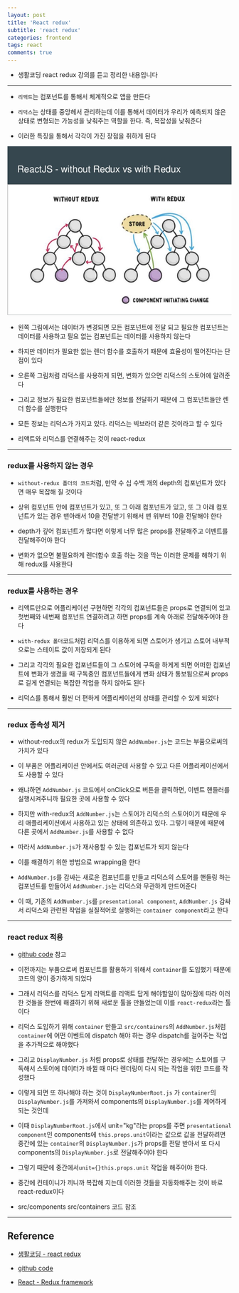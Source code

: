 ```yaml
---
layout: post
title: 'React redux'
subtitle: 'react redux'
categories: frontend
tags: react
comments: true
---
```


- 생활코딩 react redux 강의를 듣고 정리한 내용입니다

---

- `리액트`는 컴포넌트를 통해서 체계적으로 앱을 만든다

- `리덕스`는 상태를 중앙헤서 관리하는데 이를 통해서 데이터가 우리가 예측되지 않은 상태로 변형되는 가능성을 낮춰주는 역할을 한다. 즉, 복잡성을 낮춰준다

- 이러한 특징을 통해서 각각이 가진 장점을 취하게 된다

<img src="https://github.com/ibtg/ibtg.github.io/blob/master/assets/img/post_img/2020-08-06-react-redux.jpg.jpg?raw=true">

- 왼쪽 그림에서는 데이터가 변경되면 모든 컴포넌트에 전달 되고 필요한 컴포넌트는 데이터를 사용하고 필요 없는 컴포넌트는 데이터를 사용하지 않는다

- 하지만 데이터가 필요한 없는 렌더 함수를 호출하기 때문에 효율성이 떨어진다는 단점이 있다

- 오른쪽 그림처럼 리덕스를 사용하게 되면, 변화가 있으면 리덕스의 스토어에 알려준다

- 그리고 정보가 필요한 컴포넌트들에만 정보를 전달하기 때문에 그 컴포넌트들만 렌더 함수를 실행한다

- 모든 정보는 리덕스가 가지고 있다. 리덕스는 빅브라더 같은 것이라고 할 수 있다

* 리액트와 리덕스를 연결해주는 것이 react-redux

---

### redux를 사용하지 않는 경우

- `without-redux 폴더의 코드`처럼, 만약 수 십 수백 개의 depth의 컴포넌트가 있다면 매우 복잡해 질 것이다

- 상위 컴포넌트 안에 컴포넌트가 있고, 또 그 아래 컴포넌트가 있고, 또 그 아래 컴포넌트가 있는 경우 맨아래서 10을 전달받기 위해서 맨 위부터 10을 전달해야 한다

- depth가 깊어 컴포넌트가 많다면 이렇게 너무 많은 props를 전달해주고 이벤트를 전달해주어야 한다

- 변화가 없으면 불필요하게 렌더함수 호출 하는 것을 막는 이러한 문제를 해하기 위해 redux를 사용한다

---

### redux를 사용하는 경우

- 리액트만으로 어플리케이션 구현하면 각각의 컴포넌트들은 props로 연결되어 있고 첫번째와 네번째 컴포넌트 연결하려고 하면 props를 계속 아래로 전달해주어야 한다

- `with-redux 폴더`코드처럼 리덕스를 이용하게 되면 스토어가 생기고 스토어 내부적으로는 스테이트 값이 저장되게 된다

- 그리고 각각의 필요한 컴포넌트들이 그 스토어에 구독을 하게게 되면 어떠한 컴포넌트에 변화가 생겼을 때 구독중인 컴포넌트들에게 변화 상태가 통보됨으로써 props로 길게 연결되는 복잡한 작업을 하지 않아도 된다

- 리덕스를 통해서 훨씬 더 편하게 어플리케이션의 상태를 관리할 수 있게 되었다

---

### redux 종속성 제거

- without-redux의 redux가 도입되지 않은 `AddNumber.js`는 코드는 부품으로써의 가치가 있다

- 이 부품은 어플리케이션 안에서도 여러군데 사용할 수 있고 다른 어플리케이션에서도 사용할 수 있다

- 왜냐하면 `AddNumber.js` 코드에서 onClick으로 버튼을 클릭하면, 이벤트 핸들러를 실행시켜주니까 필요한 곳에 사용할 수 있다

- 하지만 with-redux의 `AddNumber.js`는 스토어가 리덕스의 스토어이기 때문에 우리 애플리케이션에서 사용하고 있는 상태에 의존하고 있다. 그렇기 때문에 때문에 다른 곳에서 `AddNumber.js`를 사용할 수 없다

- 따라서 `AddNumber.js`가 재사용할 수 있는 컴포넌트가 되지 않는다

- 이를 해결하기 위한 방법으로 wrapping을 한다

- `AddNumber.js`를 감싸는 새로운 컴포넌트를 만들고 리덕스의 스토어를 핸들링 하는 컴포넌트를 만들어서 `AddNumber.js`는 리덕스와 무관하게 만드어준다

- 이 때, 기존의 `AddNumber.js`를 `presentational component`, `AddNumber.js` 감싸서 리덕스와 관련된 작업을 실질적어로 실행하는 `container component`라고 한다

---

### react redux 적용

- [github code](https://github.com/ibtg/react-redux-opentutorials) 참고

- 이전까지는 부품으로써 컴포넌트를 활용하기 위해서 `container`를 도입했기 때문에 코드의 양이 증가하게 되었다

- 그래서 리덕스를 리덕스 답게 리액트를 리액트 답게 해야할일이 많아짐에 따라 이러한 것들을 한번에 해결하기 위해 새로운 툴을 만들었는데 이를 `react-redux`라는 툴이다

- 리덕스 도입하기 위해 `container` 만들고 `src/containers`의 `AddNumber.js`처럼 `container`에 어떤 이벤트에 dispatch 해야 하는 경우 dispatch를 걸어주는 작업을 추가적으로 해야했다

- 그리고 `DisplayNumber.js` 처럼 props로 상태를 전달하는 경우에는 스토어를 구독해서 스토어에 데이터가 바뀔 때 마다 렌더링이 다시 되는 작업을 위한 코드를 작성했다

- 이렇게 되면 또 하나해야 하는 것이 `DisplayNumberRoot.js` 가 `container`의 `DisplayNumber.js`를 가져와서 components의 `DisplayNumber.js`를 제어하게 되는 것인데

- 이때 `DisplayNumberRoot.js`에서 unit="kg"라는 props를 주면 `presentational component`인 components에 `this.props.unit`이라는 값으로 값을 전달하려면 중간에 있는 `container`의 `DisplayNumber.js`가 props를 전달 받아서 또 다시 components의 `DisplayNumber.js`로 전달해주어야 한다

- 그렇기 때문에 중간에서`unit={}this.props.unit` 작업을 해주어야 한다.

- 중간에 컨테이니가 끼니까 복잡해 지는데 이러한 것들을 자동화해주는 것이 바로 react-redux이다

- src/components src/containers 코드 참조

---

## Reference

- [생활코딩 - react redux](https://opentutorials.org/module/4518)

- [github code](https://github.com/ibtg/react-redux-opentutorials)

- [React - Redux framework](https://www.slideshare.net/binhqdgmail/006-react-redux-framework)
